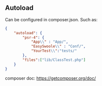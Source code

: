 ## Autoload

Can be configured in composer.json. Such as:

```json
{
    "autoload": {
        "psr-4": {
            "App\\" : "App/",
            "EasySwoole\\" : "Conf/",
            "YourTest\\":"tests/"
        },
        "files":["lib/ClassTest.php"]
    }
}
```

composer doc: https://getcomposer.org/doc/
